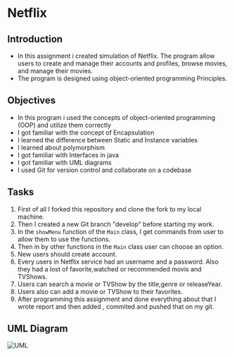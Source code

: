 # Netflix


## Introduction
- In this assignment i created simulation of Netflix. The program allow users to create and manage their accounts and profiles, browse movies, and manage their movies.
- The program is designed using object-oriented programming Principles.

## Objectives
- In this program i used the concepts of object-oriented programming (OOP) and utilize them correctly
- I got familiar with the concept of Encapsulation
- I learned the difference between Static and Instance variables
- I learned about polymorphism
- I got familiar with Interfaces in java
- I got familiar with UML diagrams
- I used Git for version control and collaborate on a codebase

## Tasks
1. First of all I forked this repository and clone the fork to my local machine.
2. Then I created a new Git branch "develop" before starting my work.
3. In the `showMenu` function of the `Main` class, I get commands from user to allow them to use the functions.
4. Then in by other functions in the `Main` class user can choose an option.
5. New users should create account.
6. Every users in Netflix service had an username and a password. Also they had a lost of favorite,watched or recommended movis and TVShows.
7. Users can search a movie or TVShow by the title,genre or releaseYear.
8. Users also can add a movie or TVShow to their favorites.
9. After programming this assignment and done everything about that I wrote report and then added , commited and pushed that on my git.

## UML Diagram
![UML]("https://drive.google.com/file/d/1aQvFKcRPVMrtoWbBuTumwPa_g8IIens5/view?usp=drivesdk" "UML Diagram")